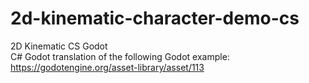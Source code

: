 # 2d-kinematic-character-demo-cs
2D Kinematic CS Godot      
C# Godot translation of the following Godot example: https://godotengine.org/asset-library/asset/113
